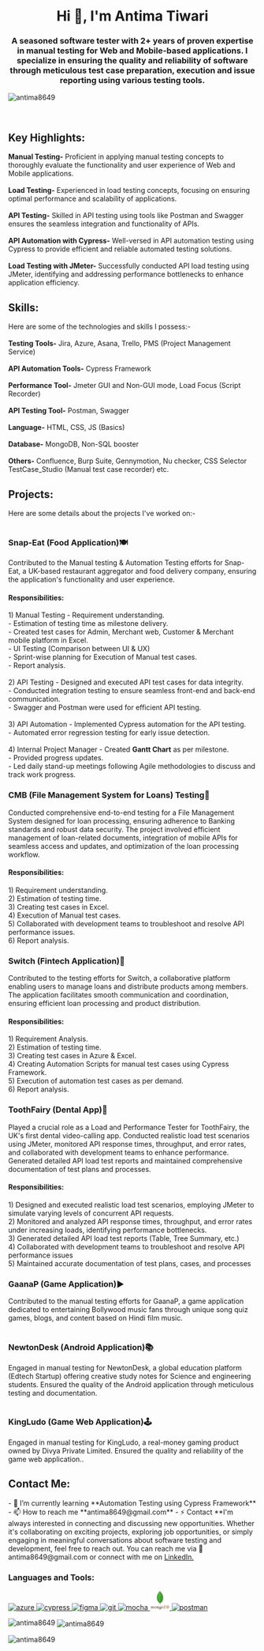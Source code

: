 <h1 align="center">Hi 👋, I'm Antima Tiwari</h1>
<h3 align="center">
  A seasoned software tester with 2+ years of proven expertise in manual
  testing for Web and Mobile-based applications. I specialize in ensuring the
  quality and reliability of software through meticulous test case preparation,
  execution and issue reporting using various testing tools.
</h3>
<p align="left">
  <img
    src="https://komarev.com/ghpvc/?username=antima8649&label=Profile%20views&color=0e75b6&style=flat"
    alt="antima8649"
  />
</p>

<p align="left">
  <a href="https://twitter.com/" target="blank"
    ><img
      src="https://img.shields.io/twitter/follow/?logo=twitter&style=for-the-badge"
      alt=""
  /></a>
</p>

<h2 align="left">Key Highlights:</h2>
<p align="left">
  <b>Manual Testing-</b> Proficient in applying manual testing concepts to
  thoroughly evaluate the functionality and user experience of Web and Mobile
  applications. <br />
  <br />
  <b>Load Testing-</b> Experienced in load testing concepts, focusing on
  ensuring optimal performance and scalability of applications. <br />
  <br />
  <b>API Testing-</b> Skilled in API testing using tools like Postman and
  Swagger ensures the seamless integration and functionality of APIs. <br />
  <br />
  <b>API Automation with Cypress-</b> Well-versed in API automation testing
  using Cypress to provide efficient and reliable automated testing solutions.
  <br />
  <br />
  <b>Load Testing with JMeter-</b> Successfully conducted API load testing using
  JMeter, identifying and addressing performance bottlenecks to enhance
  application efficiency.
</p>

<h2 align="left">Skills:</h2>
<p align="left">
  Here are some of the technologies and skills I possess:-<br />
  <br />
  <b>Testing Tools-</b> Jira, Azure, Asana, Trello, PMS (Project Management Service)<br />
  <br />
  <b>API Automation Tools-</b> Cypress Framework<br />
  <br />
  <b>Performance Tool-</b> Jmeter GUI and Non-GUI mode, Load Focus (Script Recorder)<br />
  <br />
  <b>API Testing Tool-</b> Postman, Swagger<br />
  <br />
  <b>Language-</b> HTML, CSS, JS (Basics)<br />
  <br />
  <b>Database-</b> MongoDB, Non-SQL booster<br />
  <br />
  <b>Others-</b> Confluence, Burp Suite, Gennymotion, Nu checker, CSS Selector
  TestCase_Studio (Manual test case recorder) etc.
  <br />
</p>

<h2 align="left">Projects:</h2>
<p align="left">
  Here are some details about the projects I've worked on:-<br />
  <br />
  <h3>Snap-Eat (Food Application)🍽️</h3> 
  Contributed to the Manual testing & Automation Testing efforts for Snap-Eat, a UK-based restaurant aggregator and
  food delivery company, ensuring the application's functionality and user
  experience. <br />
  <h4>Responsibilities:</h4>
  1) Manual Testing
  - Requirement understanding. <br />
  - Estimation of testing time as milestone delivery. <br />
  - Created test cases for Admin, Merchant web, Customer & Merchant mobile platform in Excel. <br />
  - UI Testing (Comparison between UI & UX) <br />
  - Sprint-wise planning for Execution of Manual test cases. <br />
  - Report analysis.<br />
  <br />
  2) API Testing
  - Designed and executed API test cases for data integrity. <br />
  - Conducted integration testing to ensure seamless front-end and back-end communication. <br />
  - Swagger and Postman were used for efficient API testing.<br />
  <br />
  3) API Automation
  - Implemented Cypress automation for the API testing. <br />
  - Automated error regression testing for early issue detection.<br />
  <br />
  4) Internal Project Manager
  - Created <b>Gantt Chart</b> as per milestone. <br />
  - Provided progress updates. <br />
  - Led daily stand-up meetings following Agile methodologies to discuss and track work progress.
  <br />
  <h3> CMB (File Management System for Loans) Testing📁</h3> 
  Conducted comprehensive end-to-end testing for a File Management System designed for
  loan processing, ensuring adherence to Banking standards and robust data
  security. The project involved efficient management of loan-related documents,
  integration of mobile APIs for seamless access and updates, and optimization
  of the loan processing workflow.<br />
  <h4>Responsibilities:</h4>
  1) Requirement understanding.<br />
  2) Estimation of testing time.<br />
  3) Creating test cases in Excel. <br />
  4) Execution of Manual test cases.<br />
  5) Collaborated with development teams to troubleshoot and resolve API performance issues.<br />
  6) Report analysis.
  <br />
  <h3>Switch (Fintech Application)🔄</h3> 
  Contributed to the testing efforts for Switch, a collaborative platform enabling users to manage loans and distribute
  products among members. The application facilitates smooth communication and
  coordination, ensuring efficient loan processing and product distribution.
  <h4>Responsibilities:</h4>
  1) Requirement Analysis.<br />
  2) Estimation of testing time.<br />
  3) Creating test cases in Azure & Excel. <br />
  4) Creating Automation Scripts for manual test cases using Cypress Framework.<br />
  5) Execution of automation test cases as per demand.<br />
  6) Report analysis.
  <br />
  <h3>ToothFairy (Dental App)🧚</h3> 
  Played a crucial role as a Load and Performance Tester for ToothFairy, the UK's first dental video-calling app.
  Conducted realistic load test scenarios using JMeter, monitored API response
  times, throughput, and error rates, and collaborated with development teams to
  enhance performance. Generated detailed API load test reports and maintained
  comprehensive documentation of test plans and processes.<br />
  <h4>Responsibilities:</h4>
  1) Designed and executed realistic load test scenarios, employing JMeter to simulate varying levels of concurrent API requests.<br />
  2) Monitored and analyzed API response times, throughput, and error rates under increasing loads, identifying performance bottlenecks.<br />
  3) Generated detailed API load test reports (Table, Tree Summary, etc.) <br />
  4) Collaborated with development teams to troubleshoot and resolve API performance issues<br />
  5) Maintained accurate documentation of test plans, cases, and processes
  <br />
  <h3>GaanaP (Game Application)▶️</h3> 
  Contributed to the manual testing efforts for GaanaP, a game application dedicated to entertaining Bollywood music fans
  through unique song quiz games, blogs, and content based on Hindi film
  music.<br />
  <br />
  <h3>NewtonDesk (Android Application)📚</h3> Engaged in manual testing for
  NewtonDesk, a global education platform (Edtech Startup) offering creative
  study notes for Science and engineering students. Ensured the quality of the
  Android application through meticulous testing and documentation.<br />
  <br />
  <h3>KingLudo (Game Web Application)🕹️</h3> 
  Engaged in manual testing for KingLudo, a real-money gaming product owned by Divya Private Limited. Ensured
  the quality and reliability of the game web application..
  <br />
</p>

<h2 align="left">Contact Me:</h2>
<p align="left">
  - 🌱 I’m currently learning **Automation Testing using Cypress Framework** -
  📫 How to reach me **antima8649@gmail.com** - ⚡ Contact **I'm always
  interested in connecting and discussing new opportunities. Whether it's
  collaborating on exciting projects, exploring job opportunities, or simply
  engaging in meaningful conversations about software testing and development,
  feel free to reach out. You can reach me via 📧 antima8649@gmail.com or
  connect with me on
  <a
    href="https://www.linkedin.com/in/antima-tiwari-565869a4?utm_source=share&utm_campaign=share_via&utm_content=profile&utm_medium=android_app"
    >LinkedIn.</a
  >
</p>

<h3 align="left">Languages and Tools:</h3>
<p align="left">
  <a href="https://azure.microsoft.com/en-in/" target="_blank" rel="noreferrer">
    <img
      src="https://www.vectorlogo.zone/logos/microsoft_azure/microsoft_azure-icon.svg"
      alt="azure"
      width="40"
      height="40"
    />
  </a>
  <a href="https://www.cypress.io" target="_blank" rel="noreferrer">
    <img
      src="https://raw.githubusercontent.com/simple-icons/simple-icons/6e46ec1fc23b60c8fd0d2f2ff46db82e16dbd75f/icons/cypress.svg"
      alt="cypress"
      width="40"
      height="40"
    />
  </a>
  <a href="https://www.figma.com/" target="_blank" rel="noreferrer">
    <img
      src="https://www.vectorlogo.zone/logos/figma/figma-icon.svg"
      alt="figma"
      width="40"
      height="40"
    />
  </a>
  <a href="https://git-scm.com/" target="_blank" rel="noreferrer">
    <img
      src="https://www.vectorlogo.zone/logos/git-scm/git-scm-icon.svg"
      alt="git"
      width="40"
      height="40"
    />
  </a>
  <a href="https://mochajs.org" target="_blank" rel="noreferrer">
    <img
      src="https://www.vectorlogo.zone/logos/mochajs/mochajs-icon.svg"
      alt="mocha"
      width="40"
      height="40"
    />
  </a>
  <a href="https://www.mongodb.com/" target="_blank" rel="noreferrer">
    <img
      src="https://raw.githubusercontent.com/devicons/devicon/master/icons/mongodb/mongodb-original-wordmark.svg"
      alt="mongodb"
      width="40"
      height="40"
    />
  </a>
  <a href="https://postman.com" target="_blank" rel="noreferrer">
    <img
      src="https://www.vectorlogo.zone/logos/getpostman/getpostman-icon.svg"
      alt="postman"
      width="40"
      height="40"
    />
  </a>
</p>

<p>
  <img
    align="left"
    src="https://github-readme-stats.vercel.app/api/top-langs?username=antima8649&show_icons=true&locale=en&layout=compact"
    alt="antima8649"
  />
</p>

<p>
  &nbsp;<img
    align="center"
    src="https://github-readme-stats.vercel.app/api?username=antima8649&show_icons=true&locale=en"
    alt="antima8649"
  />
</p>

<p>
  <img
    align="center"
    src="https://github-readme-streak-stats.herokuapp.com/?user=antima8649&"
    alt="antima8649"
  />
</p>
